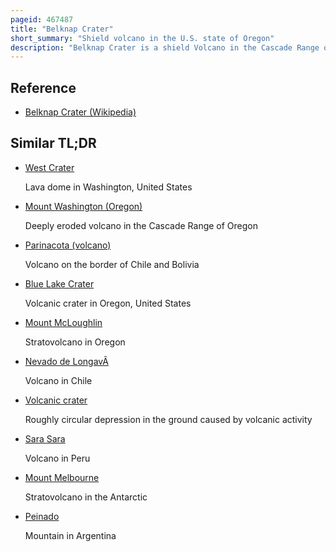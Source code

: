 ```yaml
---
pageid: 467487
title: "Belknap Crater"
short_summary: "Shield volcano in the U.S. state of Oregon"
description: "Belknap Crater is a shield Volcano in the Cascade Range of the us. S. State of Oregon. It is located in linn County and is associated with lava Fields and numerous Subfeatures including the volcanic Cones south belknap and little Belknap. It lies North of mckenzie Pass and is Part of the Mount Washington Wilderness. Belknap is not forested and most of its Lava Flows are not vegetated, though there is some Wildlife in the Area around the Volcano, as well as a Number of tree Molds formed by its eruptive Activity."
---
```


## Reference

- [Belknap Crater (Wikipedia)](https://en.wikipedia.org/?curid=467487)

## Similar TL;DR

- [West Crater](/tldr/en/west-crater)

  Lava dome in Washington, United States

- [Mount Washington (Oregon)](/tldr/en/mount-washington-oregon)

  Deeply eroded volcano in the Cascade Range of Oregon

- [Parinacota (volcano)](/tldr/en/parinacota-volcano)

  Volcano on the border of Chile and Bolivia

- [Blue Lake Crater](/tldr/en/blue-lake-crater)

  Volcanic crater in Oregon, United States

- [Mount McLoughlin](/tldr/en/mount-mcloughlin)

  Stratovolcano in Oregon

- [Nevado de LongavÃ­](/tldr/en/nevado-de-longavi)

  Volcano in Chile

- [Volcanic crater](/tldr/en/volcanic-crater)

  Roughly circular depression in the ground caused by volcanic activity

- [Sara Sara](/tldr/en/sara-sara)

  Volcano in Peru

- [Mount Melbourne](/tldr/en/mount-melbourne)

  Stratovolcano in the Antarctic

- [Peinado](/tldr/en/peinado)

  Mountain in Argentina

